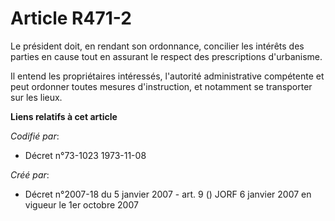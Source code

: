 # Article R471-2

Le président doit, en rendant son ordonnance, concilier les intérêts des parties en cause tout en assurant le respect des
prescriptions d'urbanisme.

Il entend les propriétaires intéressés, l'autorité administrative compétente et peut ordonner toutes mesures d'instruction,
et notamment se transporter sur les lieux.

**Liens relatifs à cet article**

_Codifié par_:

  - Décret n°73-1023 1973-11-08

_Créé par_:

  - Décret n°2007-18 du 5 janvier 2007 - art. 9 () JORF 6 janvier 2007 en vigueur le 1er octobre 2007
